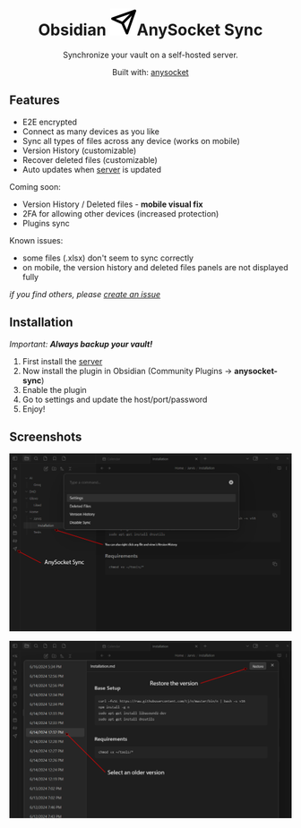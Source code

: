 <h1 align="center">Obsidian <img src="https://github.com/lynxaegon/obsidian-anysocket-sync/raw/main/icon.svg">AnySocket Sync</h1>
<p align="center">Synchronize your vault on a self-hosted server.</p>
<p align="center">Built with: <a href="https://github.com/lynxaegon/anysocket">anysocket</a></p>

<a name="features"></a>
## Features
* E2E encrypted
* Connect as many devices as you like
* Sync all types of files across any device (works on mobile)
* Version History (customizable)
* Recover deleted files (customizable)
* Auto updates when <a href="https://github.com/lynxaegon/obsidian-anysocket-sync-server">server</a> is updated

Coming soon:
* Version History / Deleted files - **mobile visual fix**
* 2FA for allowing other devices (increased protection)
* Plugins sync

Known issues:
- some files (.xlsx) don't seem to sync correctly
- on mobile, the version history and deleted files panels are not displayed fully

_if you find others, please <a href="https://github.com/lynxaegon/obsidian-anysocket-sync/issues/new"> create an issue</a>_

## Installation
_Important: **Always backup your vault!**_
1. First install the <a href="https://github.com/lynxaegon/obsidian-anysocket-sync-server">server</a>
2. Now install the plugin in Obsidian (Community Plugins -> **anysocket-sync**)
3. Enable the plugin
4. Go to settings and update the host/port/password
5. Enjoy!
   
## Screenshots
![Commands](https://github.com/lynxaegon/obsidian-anysocket-sync/raw/main/screenshots/info_1.png)

![Version History](https://github.com/lynxaegon/obsidian-anysocket-sync/raw/main/screenshots/info_2.png)
